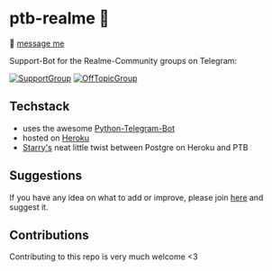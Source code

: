 # ptb-realme 🤖

💬 [message me](https://t.me/realme_community_support_bot)

Support-Bot for the Realme-Community groups on Telegram:

[![SupportGroup](https://img.shields.io/static/v1.svg?color=FFC523&labelColor=555555&logoColor=ffffff&style=for-the-badge&label=Telegram&message=Realme-Community-Support&logo=telegram)](https://t.me/realme_support "official updates")
[![OffTopicGroup](https://img.shields.io/static/v1.svg?color=FFC523&labelColor=555555&logoColor=ffffff&style=for-the-badge&label=Telegram&message=Realme-Off-Topic&logo=telegram)](https://t.me/realme_offtopic "official updates")

## Techstack
* uses the awesome [Python-Telegram-Bot](https://github.com/python-telegram-bot/python-telegram-bot)
* hosted on [Heroku](https://www.heroku.com/)
* [Starry's](https://github.com/starry69) neat little twist between Postgre on Heroku and PTB

## Suggestions
If you have any idea on what to add or improve, please join [here](https://t.me/realme_offtopic) and suggest it.

## Contributions
Contributing to this repo is very much welcome <3
